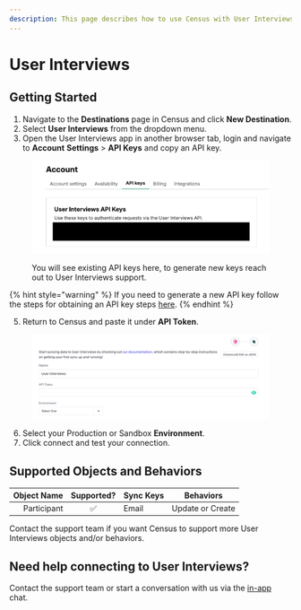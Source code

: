 ```yaml
---
description: This page describes how to use Census with User Interviews.
---
```


# User Interviews

## Getting Started

1. Navigate to the **Destinations** page in Census and click **New Destination**.
2. Select **User Interviews** from the dropdown menu.
3. Open the User Interviews app in another browser tab, login and navigate to **Account** **Settings** > **API Keys** and copy an API key.

<div data-full-width="true"><figure><img src="../../.gitbook/assets/Screenshot 2025-08-06 at 10.23.22.png" alt=""><figcaption><p>You will see existing API keys here, to generate new keys reach out to User Interviews support.</p></figcaption></figure></div>

{% hint style="warning" %}
If you need to generate a new API key follow the steps for obtaining an API key steps [here](https://api-docs.userinterviews.com/reference/authentication#obtaining-an-api-key).&#x20;
{% endhint %}

5. Return to Census and paste it under **API Token**.

<figure><img src="../../.gitbook/assets/Screenshot 2025-08-06 at 11.33.12.png" alt=""><figcaption></figcaption></figure>

6. Select your Production or Sandbox **Environment**.
7. Click connect and test your connection.

## Supported Objects and Behaviors

| **Object Name** | **Supported?** | **Sync Keys** | **Behaviors**    |
| --------------: | :------------: | ------------- | ---------------- |
|     Participant |        ✅       | Email         | Update or Create |

Contact the support team if you want Census to support more User Interviews objects and/or behaviors.

## Need help connecting to User Interviews?

Contact the support team or start a conversation with us via the [in-app](https://app.getcensus.com) chat.
